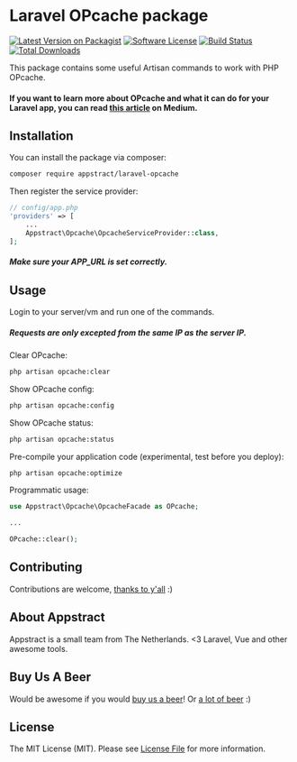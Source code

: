 # Laravel OPcache package

[![Latest Version on Packagist](https://img.shields.io/packagist/v/appstract/laravel-opcache.svg?style=flat-square)](https://packagist.org/packages/appstract/laravel-opcache)
[![Software License](https://img.shields.io/badge/license-MIT-brightgreen.svg?style=flat-square)](LICENSE.md)
[![Build Status](https://img.shields.io/travis/appstract/laravel-opcache/master.svg?style=flat-square)](https://travis-ci.org/appstract/laravel-opcache)
[![Total Downloads](https://img.shields.io/packagist/dt/appstract/laravel-opcache.svg?style=flat-square)](https://packagist.org/packages/appstract/laravel-opcache)

This package contains some useful Artisan commands to work with PHP OPcache.

#### If you want to learn more about OPcache and what it can do for your Laravel app, you can read [this article](https://medium.com/appstract/make-your-laravel-app-fly-with-php-opcache-9948db2a5f93#.bjrpj4h1c) on Medium.

## Installation

You can install the package via composer:

``` bash
composer require appstract/laravel-opcache
```

Then register the service provider:

```php
// config/app.php
'providers' => [
    ...
    Appstract\Opcache\OpcacheServiceProvider::class,
];
```

##### Make sure your APP_URL is set correctly.

## Usage
Login to your server/vm and run one of the commands.
##### Requests are only excepted from the same IP as the server IP.

Clear OPcache:
``` bash
php artisan opcache:clear
```

Show OPcache config:
``` bash
php artisan opcache:config
```

Show OPcache status:
``` bash
php artisan opcache:status
```

Pre-compile your application code (experimental, test before you deploy):
``` bash
php artisan opcache:optimize
```

Programmatic usage:

```php
use Appstract\Opcache\OpcacheFacade as OPcache;

...

OPcache::clear();
```

## Contributing

Contributions are welcome, [thanks to y'all](https://github.com/appstract/laravel-opcache/graphs/contributors) :)

## About Appstract

Appstract is a small team from The Netherlands. <3 Laravel, Vue and other awesome tools.

## Buy Us A Beer

Would be awesome if you would [buy us a beer](https://www.paypal.me/teamappstract/10)! Or [a lot of beer](https://www.patreon.com/appstract) :)

## License

The MIT License (MIT). Please see [License File](LICENSE.md) for more information.